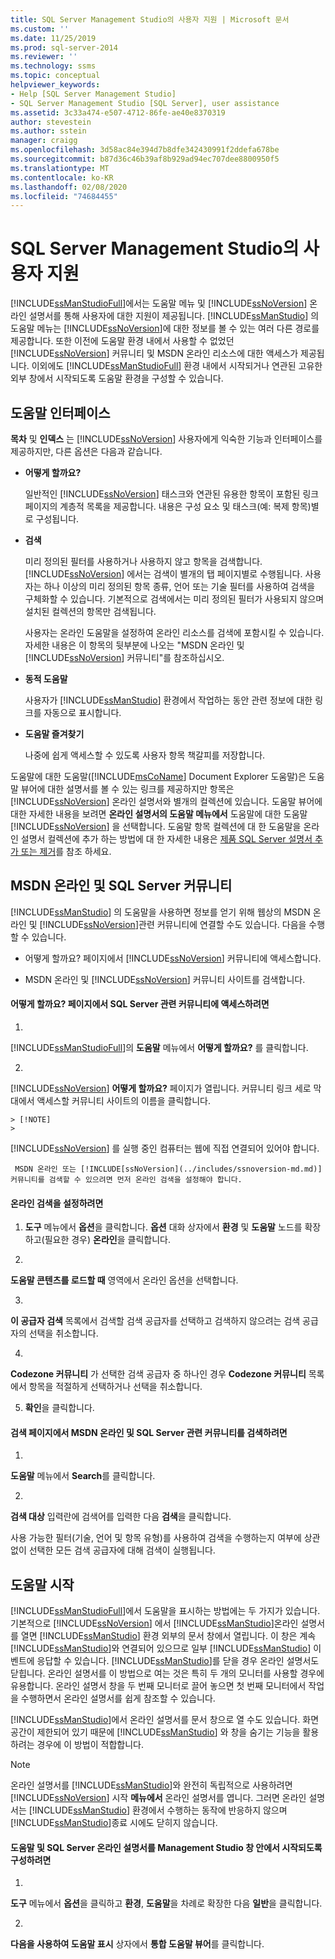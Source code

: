 ```yaml
---
title: SQL Server Management Studio의 사용자 지원 | Microsoft 문서
ms.custom: ''
ms.date: 11/25/2019
ms.prod: sql-server-2014
ms.reviewer: ''
ms.technology: ssms
ms.topic: conceptual
helpviewer_keywords:
- Help [SQL Server Management Studio]
- SQL Server Management Studio [SQL Server], user assistance
ms.assetid: 3c33a474-e507-4712-86fe-ae40e8370319
author: stevestein
ms.author: sstein
manager: craigg
ms.openlocfilehash: 3d58ac84e394d7b8dfe342430991f2ddefa678be
ms.sourcegitcommit: b87d36c46b39af8b929ad94ec707dee8800950f5
ms.translationtype: MT
ms.contentlocale: ko-KR
ms.lasthandoff: 02/08/2020
ms.locfileid: "74684455"
---
```

# <a name="user-assistance-in-sql-server-management-studio"></a>SQL Server Management Studio의 사용자 지원
  
  [!INCLUDE[ssManStudioFull](../includes/ssmanstudiofull-md.md)]에서는 도움말 메뉴 및 [!INCLUDE[ssNoVersion](../includes/ssnoversion-md.md)] 온라인 설명서를 통해 사용자에 대한 지원이 제공됩니다. 
  [!INCLUDE[ssManStudio](../includes/ssmanstudio-md.md)] 의 도움말 메뉴는 [!INCLUDE[ssNoVersion](../includes/ssnoversion-md.md)]에 대한 정보를 볼 수 있는 여러 다른 경로를 제공합니다. 또한 이전에 도움말 환경 내에서 사용할 수 없었던 [!INCLUDE[ssNoVersion](../includes/ssnoversion-md.md)] 커뮤니티 및 MSDN 온라인 리소스에 대한 액세스가 제공됩니다. 이외에도 [!INCLUDE[ssManStudioFull](../includes/ssmanstudiofull-md.md)] 환경 내에서 시작되거나 연관된 고유한 외부 창에서 시작되도록 도움말 환경을 구성할 수 있습니다.  
  
## <a name="the-help-interface"></a>도움말 인터페이스  
 
  **목차** 및 **인덱스** 는 [!INCLUDE[ssNoVersion](../includes/ssnoversion-md.md)] 사용자에게 익숙한 기능과 인터페이스를 제공하지만, 다른 옵션은 다음과 같습니다.  
  
-   **어떻게 할까요?**  
  
     일반적인 [!INCLUDE[ssNoVersion](../includes/ssnoversion-md.md)] 태스크와 연관된 유용한 항목이 포함된 링크 페이지의 계층적 목록을 제공합니다. 내용은 구성 요소 및 태스크(예: 복제 항목)별로 구성됩니다.  
  
-   **검색**  
  
     미리 정의된 필터를 사용하거나 사용하지 않고 항목을 검색합니다. 
  [!INCLUDE[ssNoVersion](../includes/ssnoversion-md.md)] 에서는 검색이 별개의 탭 페이지별로 수행됩니다. 사용자는 하나 이상의 미리 정의된 항목 종류, 언어 또는 기술 필터를 사용하여 검색을 구체화할 수 있습니다. 기본적으로 검색에서는 미리 정의된 필터가 사용되지 않으며 설치된 컬렉션의 항목만 검색됩니다.  
  
     사용자는 온라인 도움말을 설정하여 온라인 리소스를 검색에 포함시킬 수 있습니다. 자세한 내용은 이 항목의 뒷부분에 나오는 "MSDN 온라인 및 [!INCLUDE[ssNoVersion](../includes/ssnoversion-md.md)] 커뮤니티"를 참조하십시오.  
  
-   **동적 도움말**  
  
     사용자가 [!INCLUDE[ssManStudio](../includes/ssmanstudio-md.md)] 환경에서 작업하는 동안 관련 정보에 대한 링크를 자동으로 표시합니다.  
  
-   **도움말 즐겨찾기**  
  
     나중에 쉽게 액세스할 수 있도록 사용자 항목 책갈피를 저장합니다.  
  
 도움말에 대한 도움말([!INCLUDE[msCoName](../includes/msconame-md.md)] Document Explorer 도움말)은 도움말 뷰어에 대한 설명서를 볼 수 있는 링크를 제공하지만 항목은 [!INCLUDE[ssNoVersion](../includes/ssnoversion-md.md)] 온라인 설명서와 별개의 컬렉션에 있습니다. 도움말 뷰어에 대한 자세한 내용을 보려면 **온라인 설명서의 도움말 메뉴에서** 도움말에 대한 도움말 [!INCLUDE[ssNoVersion](../includes/ssnoversion-md.md)] 을 선택합니다. 도움말 항목 컬렉션에 대 한 도움말을 온라인 설명서 컬렉션에 추가 하는 방법에 대 한 자세한 내용은 [제품 SQL Server 설명서 추가 또는 제거](../2014-toc/index.yml)를 참조 하세요.  
  
## <a name="msdn-online-and-sql-server-communities"></a>MSDN 온라인 및 SQL Server 커뮤니티  
 
  [!INCLUDE[ssManStudio](../includes/ssmanstudio-md.md)] 의 도움말을 사용하면 정보를 얻기 위해 웹상의 MSDN 온라인 및 [!INCLUDE[ssNoVersion](../includes/ssnoversion-md.md)]관련 커뮤니티에 연결할 수도 있습니다. 다음을 수행할 수 있습니다.  
  
-   어떻게 할까요? 페이지에서 [!INCLUDE[ssNoVersion](../includes/ssnoversion-md.md)] 커뮤니티에 액세스합니다.  
  
-   MSDN 온라인 및 [!INCLUDE[ssNoVersion](../includes/ssnoversion-md.md)] 커뮤니티 사이트를 검색합니다.  
  
#### <a name="to-access-sql-server-focused-communities-from-the-how-do-i-page"></a>어떻게 할까요? 페이지에서 SQL Server 관련 커뮤니티에 액세스하려면  
  
1.  
  [!INCLUDE[ssManStudioFull](../includes/ssmanstudiofull-md.md)]의 **도움말** 메뉴에서 **어떻게 할까요?** 를 클릭합니다.  
  
2.  
  
  [!INCLUDE[ssNoVersion](../includes/ssnoversion-md.md)] **어떻게 할까요?** 페이지가 열립니다. 커뮤니티 링크 세로 막대에서 액세스할 커뮤니티 사이트의 이름을 클릭합니다.  
  
    > [!NOTE]  
    >  
  [!INCLUDE[ssNoVersion](../includes/ssnoversion-md.md)] 를 실행 중인 컴퓨터는 웹에 직접 연결되어 있어야 합니다.  
  
     MSDN 온라인 또는 [!INCLUDE[ssNoVersion](../includes/ssnoversion-md.md)] 커뮤니티를 검색할 수 있으려면 먼저 온라인 검색을 설정해야 합니다.  
  
#### <a name="to-enable-online-search"></a>온라인 검색을 설정하려면  
  
1.  **도구** 메뉴에서 **옵션**을 클릭합니다. 
  **옵션** 대화 상자에서 **환경** 및 **도움말** 노드를 확장하고(필요한 경우) **온라인**을 클릭합니다.  
  
2.  
  **도움말 콘텐츠를 로드할 때** 영역에서 온라인 옵션을 선택합니다.  
  
3.  
  **이 공급자 검색** 목록에서 검색할 검색 공급자를 선택하고 검색하지 않으려는 검색 공급자의 선택을 취소합니다.  
  
4.  
  **Codezone 커뮤니티** 가 선택한 검색 공급자 중 하나인 경우 **Codezone 커뮤니티** 목록에서 항목을 적절하게 선택하거나 선택을 취소합니다.  
  
5.  **확인**을 클릭합니다.  
  
#### <a name="to-search-msdn-online-and-sql-server-focused-communities-from-the-search-page"></a>검색 페이지에서 MSDN 온라인 및 SQL Server 관련 커뮤니티를 검색하려면  
  
1.  
  **도움말** 메뉴에서 **Search**를 클릭합니다.  
  
2.  
  **검색 대상** 입력란에 검색어를 입력한 다음 **검색**을 클릭합니다.  
  
 사용 가능한 필터(기술, 언어 및 항목 유형)를 사용하여 검색을 수행하는지 여부에 상관없이 선택한 모든 검색 공급자에 대해 검색이 실행됩니다.  
  
## <a name="launching-help"></a>도움말 시작  
 
  [!INCLUDE[ssManStudioFull](../includes/ssmanstudiofull-md.md)]에서 도움말을 표시하는 방법에는 두 가지가 있습니다. 기본적으로 [!INCLUDE[ssNoVersion](../includes/ssnoversion-md.md)] 에서 [!INCLUDE[ssManStudio](../includes/ssmanstudio-md.md)]온라인 설명서를 열면 [!INCLUDE[ssManStudio](../includes/ssmanstudio-md.md)] 환경 외부의 문서 창에서 열립니다. 이 창은 계속 [!INCLUDE[ssManStudio](../includes/ssmanstudio-md.md)]와 연결되어 있으므로 일부 [!INCLUDE[ssManStudio](../includes/ssmanstudio-md.md)] 이벤트에 응답할 수 있습니다. [!INCLUDE[ssManStudio](../includes/ssmanstudio-md.md)]를 닫을 경우 온라인 설명서도 닫힙니다. 온라인 설명서를 이 방법으로 여는 것은 특히 두 개의 모니터를 사용할 경우에 유용합니다. 온라인 설명서 창을 두 번째 모니터로 끌어 놓으면 첫 번째 모니터에서 작업을 수행하면서 온라인 설명서를 쉽게 참조할 수 있습니다.  
  
 
  [!INCLUDE[ssManStudio](../includes/ssmanstudio-md.md)]에서 온라인 설명서를 문서 창으로 열 수도 있습니다. 화면 공간이 제한되어 있기 때문에 [!INCLUDE[ssManStudio](../includes/ssmanstudio-md.md)] 와 창을 숨기는 기능을 활용하려는 경우에 이 방법이 적합합니다.  
  
> [!NOTE]  
>  온라인 설명서를 [!INCLUDE[ssManStudio](../includes/ssmanstudio-md.md)]와 완전히 독립적으로 사용하려면 [!INCLUDE[ssNoVersion](../includes/ssnoversion-md.md)] 시작 **메뉴에서** 온라인 설명서를 엽니다. 그러면 온라인 설명서는 [!INCLUDE[ssManStudio](../includes/ssmanstudio-md.md)] 환경에서 수행하는 동작에 반응하지 않으며 [!INCLUDE[ssManStudio](../includes/ssmanstudio-md.md)]종료 시에도 닫히지 않습니다.  
  
#### <a name="to-configure-help-and-sql-server-books-online-to-launch-inside-the-management-studio-window"></a>도움말 및 SQL Server 온라인 설명서를 Management Studio 창 안에서 시작되도록 구성하려면  
  
1.  
  **도구** 메뉴에서 **옵션**을 클릭하고 **환경**, **도움말**을 차례로 확장한 다음 **일반**을 클릭합니다.  
  
2.  
  **다음을 사용하여 도움말 표시** 상자에서 **통합 도움말 뷰어**를 클릭합니다.  
  
  
